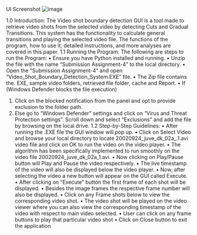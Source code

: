 UI Screenshot ![image](https://github.com/CMR06/Full-Stack/assets/146777066/4f7bdd43-3439-474e-ba11-3f566552eb1c)

1.0 Introduction:
The Video shot boundary detection GUI is a tool made to retrieve video shots from the 
selected video by detecting Cuts and Gradual Transitions. This system has the functionality 
to calculate general transitions and playing the selected video file. The functions of the 
program, how to use it, detailed instructions, and more analyses are covered in this paper.
1.1 Running the Program:
The following are steps to run the Program:
• Ensure you have Python installed and running.
• Unzip the file with the name “Submission Assignment-4” to the local directory.
• Open the “Submission Assignment-4” and open
“Video_Shot_Boundary_Detection_System.EXE” file.
• The Zip file contains the. EXE, sample video folders, retrieved file folder, cache
and Report.
• If (Windows Defender blocks the file execution)
1. Click on the blocked notification from the panel and opt to provide exclusion 
to the folder path.
2. Else go to “Windows Defender” settings and click on “Virus and Threat 
Protection settings”. Scroll down and select “Exclusions” and add the file by 
browsing on the local drive.
1.2 Step-by-Step Guidelines:
• After running the .EXE file the GUI window will pop up.
• Click on Select Video and browse your local directory to locate 
20020924_juve_dk_02a_.1.avi video file and click on OK to run the video on the
video player.
• The algorithm has been specifically implemented to run smoothly on the video file 
20020924_juve_dk_02a_1.avi.
• Now clicking on Play/Pause button will Play and Pause the video respectively.
• The live timestamp of the video will also be displayed below the video player.
• Now, after selecting the video a new button will appear on the GUI called Execute.
• After clicking on “Execute” button the first frame of each shot will be displayed. 
• Besides the image frames the respective frame number will also be displayed.
• Click on any Frame shots below to view the corresponding video shot.
• The video shot will be played on the video viewer where you can also view the 
corresponding timestamp of the video with respect to main video selected.
• User can click on any frame buttons to play that particular video shot
• Click on Close button to exit the application
